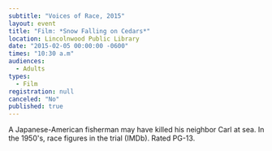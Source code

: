 ```yaml
---
subtitle: "Voices of Race, 2015"
layout: event
title: "Film: *Snow Falling on Cedars*"
location: Lincolnwood Public Library
date: "2015-02-05 00:00:00 -0600"
times: "10:30 a.m"
audiences: 
  - Adults
types: 
  - Film
registration: null
canceled: "No"
published: true
---
```


A Japanese-American fisherman may have killed his neighbor Carl at sea. In the 1950's, race figures in the trial (IMDb). Rated PG-13.